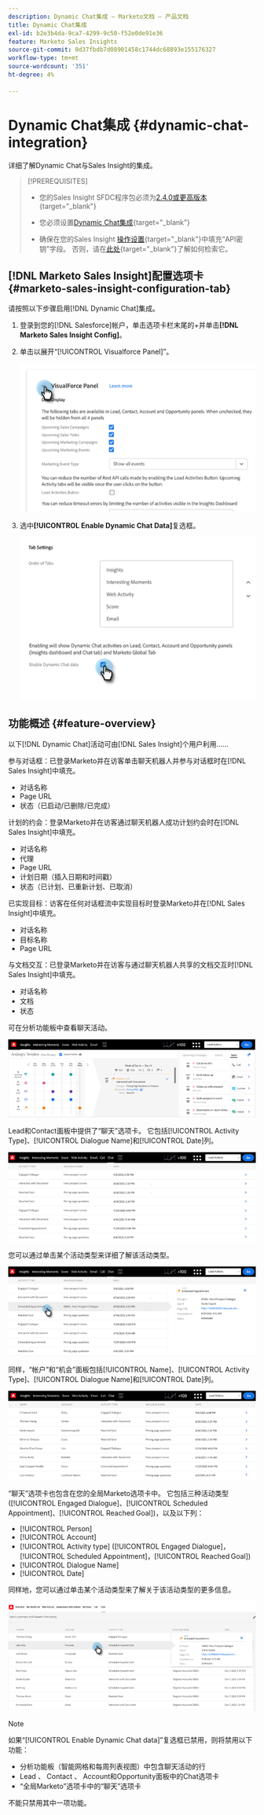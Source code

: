 ```yaml
---
description: Dynamic Chat集成 — Marketo文档 — 产品文档
title: Dynamic Chat集成
exl-id: b2e3b4da-9ca7-4299-9c50-f52e0de91e36
feature: Marketo Sales Insights
source-git-commit: 0d37fbdb7d08901458c1744dc68893e155176327
workflow-type: tm+mt
source-wordcount: '351'
ht-degree: 4%

---
```


# Dynamic Chat集成 {#dynamic-chat-integration}

详细了解Dynamic Chat与Sales Insight的集成。

>[!PREREQUISITES]
>
>* 您的Sales Insight SFDC程序包必须为[2.4.0或更高版本](/help/marketo/product-docs/marketo-sales-insight/msi-for-salesforce/upgrading/upgrading-your-msi-package.md){target="_blank"}
>
>* 您必须设置[Dynamic Chat集成](/help/marketo/product-docs/demand-generation/dynamic-chat/dynamic-chat-overview.md){target="_blank"}
>
>* 确保在您的Sales Insight [操作设置](/help/marketo/product-docs/marketo-sales-insight/msi-for-salesforce/configuration/marketo-sales-insight-configuration-tab-in-salesforce.md#operational-settings){target="_blank"}中填充“API密钥”字段。 否则，请在[此处](/help/marketo/product-docs/marketo-sales-insight/msi-for-salesforce/configuration/configure-marketo-sales-insight-in-salesforce-enterprise-unlimited.md#configure-sales-insight-in-marketo){target="_blank"}了解如何检索它。

## [!DNL Marketo Sales Insight]配置选项卡 {#marketo-sales-insight-configuration-tab}

请按照以下步骤启用[!DNL Dynamic Chat]集成。

1. 登录到您的[!DNL Salesforce]帐户，单击选项卡栏末尾的+并单击&#x200B;**[!DNL Marketo Sales Insight Config]**。

1. 单击以展开“[!UICONTROL Visualforce Panel]”。

   ![](assets/dynamic-chat-integration-1.png)

1. 选中&#x200B;**[!UICONTROL Enable Dynamic Chat Data]**&#x200B;复选框。

   ![](assets/dynamic-chat-integration-2.png)

## 功能概述 {#feature-overview}

以下[!DNL Dynamic Chat]活动可由[!DNL Sales Insight]个用户利用……

参与对话框：已登录Marketo并在访客单击聊天机器人并参与对话框时在[!DNL Sales Insight]中填充。

* 对话名称
* Page URL
* 状态（已启动/已删除/已完成）

计划的约会：登录Marketo并在访客通过聊天机器人成功计划约会时在[!DNL Sales Insight]中填充。

* 对话名称
* 代理
* Page URL
* 计划日期（插入日期和时间戳）
* 状态（已计划、已重新计划、已取消）

已实现目标：访客在任何对话框流中实现目标时登录Marketo并在[!DNL Sales Insight]中填充。

* 对话名称
* 目标名称
* Page URL

与文档交互：已登录Marketo并在访客与通过聊天机器人共享的文档交互时[!DNL Sales Insight]中填充。

* 对话名称
* 文档
* 状态

可在分析功能板中查看聊天活动。

![](assets/dynamic-chat-integration-3.png)

Lead和Contact面板中提供了“聊天”选项卡。 它包括[!UICONTROL Activity Type]、[!UICONTROL Dialogue Name]和[!UICONTROL Date]列。

![](assets/dynamic-chat-integration-4.png)

您可以通过单击某个活动类型来详细了解该活动类型。

![](assets/dynamic-chat-integration-5.png)

同样，“帐户”和“机会”面板包括[!UICONTROL Name]、[!UICONTROL Activity Type]、[!UICONTROL Dialogue Name]和[!UICONTROL Date]列。

![](assets/dynamic-chat-integration-6.png)

“聊天”选项卡也包含在您的全局Marketo选项卡中。 它包括三种活动类型([!UICONTROL Engaged Dialogue]、[!UICONTROL Scheduled Appointment]、[!UICONTROL Reached Goal])，以及以下列：

* [!UICONTROL Person]
* [!UICONTROL Account]
* [!UICONTROL Activity type] ([!UICONTROL Engaged Dialogue]，[!UICONTROL Scheduled Appointment]，[!UICONTROL Reached Goal])
* [!UICONTROL Dialogue Name]
* [!UICONTROL Date]

同样地，您可以通过单击某个活动类型来了解关于该活动类型的更多信息。

![](assets/dynamic-chat-integration-7.png)

>[!NOTE]
>
>如果“[!UICONTROL Enable Dynamic Chat data]”复选框已禁用，则将禁用以下功能：
>
>* 分析功能板（智能网格和每周列表视图）中包含聊天活动的行
>* Lead 、 Contact 、 Account和Opportunity面板中的Chat选项卡
>* “全局Marketo”选项卡中的“聊天”选项卡
>
>不能只禁用其中一项功能。

